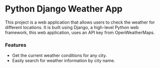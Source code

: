 # Python Django Weather App


This project is a web application that allows users to check the weather for different locations. It is built using Django, a high-level Python web framework, this web application, uses an API key from OpenWeatherMaps.

### Features

- Get the current weather conditions for any city.
- Easily search for weather information by city name.
